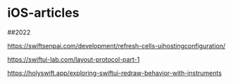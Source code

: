 # iOS-articles

##2022

https://swiftsenpai.com/development/refresh-cells-uihostingconfiguration/

https://swiftui-lab.com/layout-protocol-part-1

https://holyswift.app/exploring-swiftui-redraw-behavior-with-instruments
